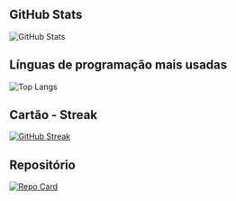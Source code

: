 ## GitHub Stats
![GitHub Stats](https://github-readme-stats.vercel.app/api?username=Fabriciobr5975&theme=transparent&bg_color=000&border_color=30A3DC&show_icons=true&icon_color=30A3DC&title_color=E94D5F&text_color=FFF)

##  Línguas de programação mais usadas
![Top Langs](https://github-readme-stats-git-masterrstaa-rickstaa.vercel.app/api/top-langs/?username=Fabriciobr5975&bg_color=000&border_color=30A3DC&title_color=E94D5F&text_color=FFF)

##  Cartão - Streak
[![GitHub Streak](https://streak-stats.demolab.com/?user=Fabriciobr5975&theme=bear&background=000&border=30A3DC&dates=FFF)](https://git.io/streak-stats)

## Repositório 
[![Repo Card](https://github-readme-stats.vercel.app/api/pin/?username=Fabriciobr5975&repo=desafio-felipao&bg_color=000&border_color=30A3DC&show_icons=true&icon_color=30A3DC&title_color=E94D5F&text_color=FFF)](https://github.com/SEUUSERNAME/SEUREPOSITORIO)
